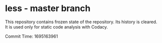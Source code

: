 # less - master branch

This repository contains frozen state of the repository.
Its history is cleared. It is used only for static code
analysis with Codacy.

Commit Time: 1695163961